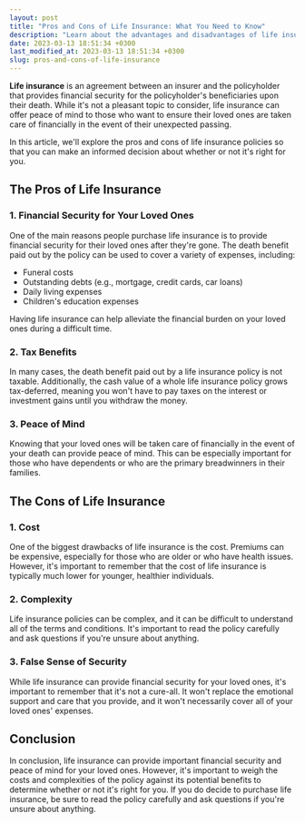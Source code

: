 ```yaml
---
layout: post
title: "Pros and Cons of Life Insurance: What You Need to Know"
description: "Learn about the advantages and disadvantages of life insurance policies to make an informed decision."
date: 2023-03-13 18:51:34 +0300last_modified_at: 2023-03-13 18:51:34 +0300
slug: pros-and-cons-of-life-insurance
---
```


**Life insurance** is an agreement between an insurer and the policyholder that provides financial security for the policyholder's beneficiaries upon their death. While it's not a pleasant topic to consider, life insurance can offer peace of mind to those who want to ensure their loved ones are taken care of financially in the event of their unexpected passing.

In this article, we'll explore the pros and cons of life insurance policies so that you can make an informed decision about whether or not it's right for you.

## The Pros of Life Insurance

### 1. Financial Security for Your Loved Ones

One of the main reasons people purchase life insurance is to provide financial security for their loved ones after they're gone. The death benefit paid out by the policy can be used to cover a variety of expenses, including:

- Funeral costs
- Outstanding debts (e.g., mortgage, credit cards, car loans)
- Daily living expenses
- Children's education expenses

Having life insurance can help alleviate the financial burden on your loved ones during a difficult time.

### 2. Tax Benefits

In many cases, the death benefit paid out by a life insurance policy is not taxable. Additionally, the cash value of a whole life insurance policy grows tax-deferred, meaning you won't have to pay taxes on the interest or investment gains until you withdraw the money.

### 3. Peace of Mind

Knowing that your loved ones will be taken care of financially in the event of your death can provide peace of mind. This can be especially important for those who have dependents or who are the primary breadwinners in their families.

## The Cons of Life Insurance

### 1. Cost

One of the biggest drawbacks of life insurance is the cost. Premiums can be expensive, especially for those who are older or who have health issues. However, it's important to remember that the cost of life insurance is typically much lower for younger, healthier individuals.

### 2. Complexity

Life insurance policies can be complex, and it can be difficult to understand all of the terms and conditions. It's important to read the policy carefully and ask questions if you're unsure about anything.

### 3. False Sense of Security

While life insurance can provide financial security for your loved ones, it's important to remember that it's not a cure-all. It won't replace the emotional support and care that you provide, and it won't necessarily cover all of your loved ones' expenses.

## Conclusion

In conclusion, life insurance can provide important financial security and peace of mind for your loved ones. However, it's important to weigh the costs and complexities of the policy against its potential benefits to determine whether or not it's right for you. If you do decide to purchase life insurance, be sure to read the policy carefully and ask questions if you're unsure about anything.
